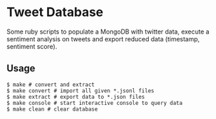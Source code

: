 # Tweet Database

Some ruby scripts to populate a MongoDB with twitter data, execute a sentiment
analysis on tweets and export reduced data (timestamp, sentiment score).

## Usage

```
$ make # convert and extract
$ make convert # import all given *.jsonl files
$ make extract # export data to *.json files
$ make console # start interactive console to query data
$ make clean # clear database
```
